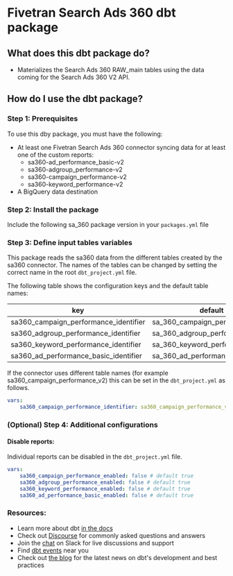 # Fivetran Search Ads 360 dbt package

## What does this dbt package do?
* Materializes the Search Ads 360 RAW_main tables using the data coming for the Search Ads 360 V2 API.

## How do I use the dbt package?
### Step 1: Prerequisites
To use this dby package, you must have the following:
- At least one Fivetran Search Ads 360 connector syncing data for at least one of the custom reports:
    - sa360-ad_performance_basic-v2
    - sa360-adgroup_performance-v2
    - sa360-campaign_performance-v2
    - sa360-keyword_performance-v2
- A BigQuery data destination

### Step 2: Install the package
Include the following sa_360 package version in your `packages.yml` file

### Step 3: Define input tables variables
This package reads the sa360 data from the different tables created by the sa360 connector. The names of the tables can be changed by setting the correct name in the root `dbt_project.yml` file.

The following table shows the configuration keys and the default table names:

|key|default|
|---|-------|
|sa360_campaign_performance_identifier|sa_360_campaign_performance_v_2|
|sa360_adgroup_performance_identifier|sa_360_adgroup_performance_v_2|
|sa360_keyword_performance_identifier|sa_360_keyword_performance_v_2|
|sa360_ad_performance_basic_identifier|sa_360_ad_performance_basic_v_2|

If the connector uses different table names (for example sa360_campaign_performance_v2) this can be set in the `dbt_project.yml` as follows.

```yaml
vars:
    sa360_campaign_performance_identifier: sa360_campaign_performance_v2 
```

### (Optional) Step 4: Additional configurations

#### Disable reports:
Individual reports can be disabled in the `dbt_project.yml` file.

```yaml
vars:
    sa360_campaign_performance_enabled: false # default true
    sa360_adgroup_performance_enabled: false # default true
    sa360_keyword_performance_enabled: false # default true
    sa360_ad_performance_basic_enabled: false # default true
```


### Resources:
- Learn more about dbt [in the docs](https://docs.getdbt.com/docs/introduction)
- Check out [Discourse](https://discourse.getdbt.com/) for commonly asked questions and answers
- Join the [chat](https://community.getdbt.com/) on Slack for live discussions and support
- Find [dbt events](https://events.getdbt.com) near you
- Check out [the blog](https://blog.getdbt.com/) for the latest news on dbt's development and best practices
